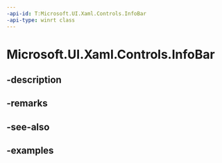 ```yaml
---
-api-id: T:Microsoft.UI.Xaml.Controls.InfoBar
-api-type: winrt class
---
```


# Microsoft.UI.Xaml.Controls.InfoBar

<!--
public class InfoBar : Windows.UI.Xaml.Controls.Control
-->


## -description

## -remarks

## -see-also

## -examples


